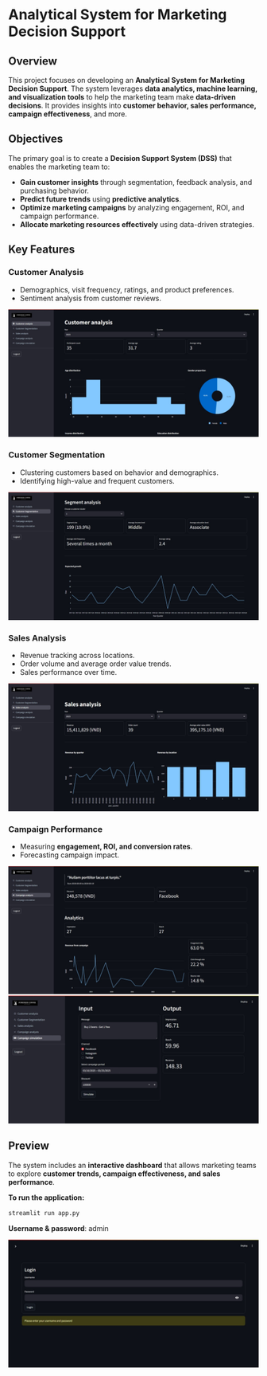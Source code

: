 # Analytical System for Marketing Decision Support

## Overview

This project focuses on developing an **Analytical System for Marketing Decision Support**. The system leverages **data analytics, machine learning, and visualization tools** to help the marketing team make **data-driven decisions**. It provides insights into **customer behavior, sales performance, campaign effectiveness**, and more.

## Objectives

The primary goal is to create a **Decision Support System (DSS)** that enables the marketing team to:

- **Gain customer insights** through segmentation, feedback analysis, and purchasing behavior.
- **Predict future trends** using **predictive analytics**.
- **Optimize marketing campaigns** by analyzing engagement, ROI, and campaign performance.
- **Allocate marketing resources effectively** using data-driven strategies.

## Key Features

### Customer Analysis
- Demographics, visit frequency, ratings, and product preferences.
- Sentiment analysis from customer reviews.

![Customer Analysis](./screenshots/Screenshot_14-2-2025_223422_localhost.jpeg)

### Customer Segmentation
- Clustering customers based on behavior and demographics.
- Identifying high-value and frequent customers.

![Segment Analysis](./screenshots/Screenshot_14-2-2025_223517_localhost.jpeg)

### Sales Analysis
- Revenue tracking across locations.
- Order volume and average order value trends.
- Sales performance over time.

![Sales Analysis](./screenshots/Screenshot_14-2-2025_223542_localhost.jpeg)

### Campaign Performance
- Measuring **engagement, ROI, and conversion rates**.
- Forecasting campaign impact.

![Campaign Analysis](./screenshots/Screenshot_14-2-2025_223639_localhost.jpeg)
![Campaign Simulator](./screenshots/Screenshot_14-2-2025_224150_localhost.jpeg)

## Preview

The system includes an **interactive dashboard** that allows marketing teams to explore **customer trends, campaign effectiveness, and sales performance**.

**To run the application:**
   ```sh
   streamlit run app.py
   ```
**Username & password**: admin

![Login](./screenshots/Screenshot_14-2-2025_224246_localhost.jpeg)